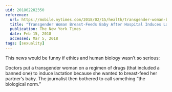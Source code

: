 ```yaml
---
uid: 201802282350
reference:
  url: https://mobile.nytimes.com/2018/02/15/health/transgender-woman-breast-feed.html
  title: "Transgender Woman Breast-Feeds Baby After Hospital Induces Lactation"
  publication: The New York Times
  date: Feb 15, 2018
  accessed: Mar 5, 2018
tags: [sexuality]
---
```


This news would be funny if ethics and human biology wasn’t so serious:

Doctors put a transgender woman on a regimen of drugs (that included a banned one) to induce lactation because she wanted to breast-feed her partner’s baby. The journalist then bothered to call something “the biological norm.”

